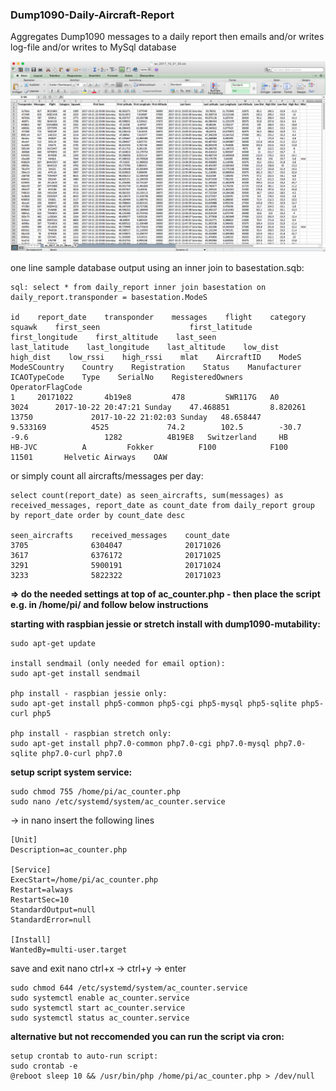 ### Dump1090-Daily-Aircraft-Report

Aggregates Dump1090 messages to a daily report then emails and/or writes log-file and/or writes to MySql database

![Alt text](screen.png?raw=true "Sample Report")

one line sample database output using an inner join to basestation.sqb:

    sql: select * from daily_report inner join basestation on daily_report.transponder = basestation.ModeS

	id    report_date    transponder    messages    flight    category    squawk    first_seen                    first_latitude    first_longitude    first_altitude    last_seen                    last_latitude    last_longitude    last_altitude    low_dist    high_dist    low_rssi    high_rssi    mlat    AircraftID    ModeS    ModeSCountry    Country    Registration    Status    Manufacturer    ICAOTypeCode    Type    SerialNo    RegisteredOwners    OperatorFlagCode
	1     20171022       4b19e8         478         SWR117G   A0          3024      2017-10-22 20:47:21 Sunday    47.468851         8.820261           13750             2017-10-22 21:02:03 Sunday   48.658447        9.533169          4525             74.2        102.5        -30.7       -9.6                 1282          4B19E8   Switzerland     HB         HB-JVC          A         Fokker          F100            F100    11501       Helvetic Airways    OAW

or simply count all aircrafts/messages per day:

	select count(report_date) as seen_aircrafts, sum(messages) as received_messages, report_date as count_date from daily_report group by report_date order by count_date desc

	seen_aircrafts    received_messages    count_date
	3705              6304047              20171026
	3617              6376172              20171025
	3291              5900191              20171024
	3233              5822322              20171023
	
**=> do the needed settings at top of ac_counter.php - then place the script e.g. in /home/pi/ and follow below instructions**

**starting with raspbian jessie or stretch install with dump1090-mutability:**

    sudo apt-get update

	install sendmail (only needed for email option):
	sudo apt-get install sendmail

	php install - raspbian jessie only:
	sudo apt-get install php5-common php5-cgi php5-mysql php5-sqlite php5-curl php5

	php install - raspbian stretch only:
	sudo apt-get install php7.0-common php7.0-cgi php7.0-mysql php7.0-sqlite php7.0-curl php7.0


**setup script system service:**

    sudo chmod 755 /home/pi/ac_counter.php
    sudo nano /etc/systemd/system/ac_counter.service

-> in nano insert the following lines

    [Unit]
    Description=ac_counter.php
    
    [Service]
    ExecStart=/home/pi/ac_counter.php
    Restart=always
    RestartSec=10
    StandardOutput=null
    StandardError=null
    
    [Install]
    WantedBy=multi-user.target

save and exit nano ctrl+x -> ctrl+y -> enter

    sudo chmod 644 /etc/systemd/system/ac_counter.service
    sudo systemctl enable ac_counter.service
    sudo systemctl start ac_counter.service
    sudo systemctl status ac_counter.service
    
**alternative but not reccomended you can run the script via cron:**

	setup crontab to auto-run script:
	sudo crontab -e
	@reboot sleep 10 && /usr/bin/php /home/pi/ac_counter.php > /dev/null


